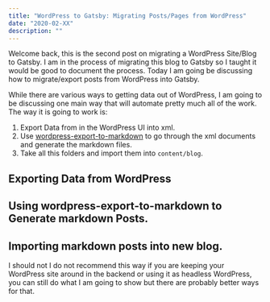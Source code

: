 ```yaml
---
title: "WordPress to Gatsby: Migrating Posts/Pages from WordPress"
date: "2020-02-XX"
description: ""
---
```


Welcome back, this is the second post on migrating a WordPress Site/Blog to Gatsby. I am in the process of migrating this blog to Gatsby so I taught it would be good to document the process. Today I am going be discussing how to migrate/export posts from WordPress into Gatsby.

While there are various ways to getting data out of WordPress, I am going to be discussing one main way that will automate pretty much all of the work. The way it is going to work is:

1. Export Data from in the WordPress UI into xml.
2. Use [wordpress-export-to-markdown](https://github.com/lonekorean/wordpress-export-to-markdown) to go through the xml documents and generate the markdown files.
3. Take all this folders and import them into `content/blog`.


## Exporting Data from WordPress


## Using wordpress-export-to-markdown to Generate markdown Posts.

## Importing markdown posts into new blog.

I should not I do not recommend this way if you are keeping your WordPress site around in the backend or using it as headless WordPress, you can still do what I am going to show but there are probably better ways for that.



